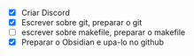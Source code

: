 - [x] Criar Discord
- [x] Escrever sobre git, preparar o git
- [ ] escrever sobre makefile, preparar o makefile
- [x] Preparar o Obsidian e upa-lo no github